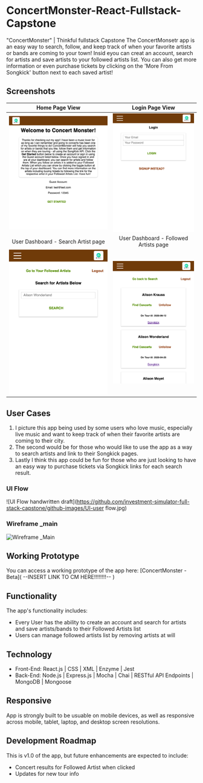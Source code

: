 # ConcertMonster-React-Fullstack-Capstone
"ConcertMonster" | Thinkful fullstack Capstone
The ConcertMonsetr app is an easy way to search, follow, and keep track of when your favorite artists or bands are coming to your town! Insid eyou can creat an account, search for artists and save artists to your followed artists list. You can also get more information or even purchase tickets by clicking on the 'More From Songkick' button next to each saved artist!
## Screenshots

Home Page View | Login Page View
:-------------------------:|:-------------------------:
![Home Page](https://github.com/calorab/concertMonster-thinkful-client/blob/master/ConcertMonster_Welcome%20Screen.png)  |![Login Page](https://github.com/calorab/concertMonster-thinkful-client/blob/master/ConcertMonster_Login%20Screen.png)
User Dashboard - Search Artist page| User Dashboard - Followed Artists page
![User Dashboard - Search Artist page](https://github.com/calorab/concertMonster-thinkful-client/blob/master/ConcertMonster_Dashboard-search%20Screen.png) |![User Dashboard - Followed Artists page](https://github.com/calorab/concertMonster-thinkful-client/blob/master/ConcertMonster_Dashboard-myArtists%20Screen.png)


## User Cases

1.  I picture this app being used by some users who love music, especially live music and want to keep track of when their favorite artists are coming to their city.
2.  The second would be for those who would like to use the app as a way to search artists and link to their Songkick pages.
3.  Lastly I think this app could be fun for those who are just looking to have an easy way to purchase tickets via Songkick links for each search result.

### UI Flow
![UI Flow handwritten draft](https://github.com/investment-simulator-full-stack-capstone/github-images/UI-user flow.jpg)

### Wireframe _main
![Wireframe _Main](https://github.com/investment-simulator-full-stack-capstone/github-images/UI-Wireframe.jpg)

## Working Prototype
You can access a working prototype of the app here: [ConcertMonster - Beta]( --INSERT LINK TO CM HERE!!!!!!!!-- )

## Functionality
The app's functionality includes:
* Every User has the ability to create an account and search for artists and save artists/bands to their Followed Artists list
* Users can manage followed artists list by removing artists at will


## Technology
* Front-End: React.js | CSS | XML | Enzyme | Jest
* Back-End: Node.js | Express.js | Mocha | Chai | RESTful API Endpoints | MongoDB | Mongoose



## Responsive
App is strongly built to be usuable on mobile devices, as well as responsive across mobile, tablet, laptop, and desktop screen resolutions.

## Development Roadmap
This is v1.0 of the app, but future enhancements are expected to include:
* Concert results for Followed Artist when clicked
* Updates for new tour info
